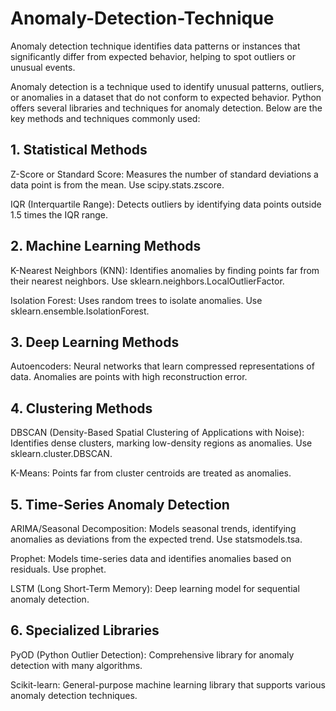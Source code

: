 # Anomaly-Detection-Technique
Anomaly detection technique identifies data patterns or instances that significantly differ from expected behavior, helping to spot outliers or unusual events.

Anomaly detection is a technique used to identify unusual patterns, outliers, or anomalies in a dataset that do not conform to expected behavior. Python offers several libraries and techniques for anomaly detection. Below are the key methods and techniques commonly used:

## 1. Statistical Methods
Z-Score or Standard Score: Measures the number of standard deviations a data point is from the mean. Use scipy.stats.zscore.

IQR (Interquartile Range): Detects outliers by identifying data points outside 1.5 times the IQR range.

## 2. Machine Learning Methods
K-Nearest Neighbors (KNN): Identifies anomalies by finding points far from their nearest neighbors. Use sklearn.neighbors.LocalOutlierFactor.

Isolation Forest: Uses random trees to isolate anomalies. Use sklearn.ensemble.IsolationForest.

## 3. Deep Learning Methods
Autoencoders: Neural networks that learn compressed representations of data. Anomalies are points with high reconstruction error.

## 4. Clustering Methods
DBSCAN (Density-Based Spatial Clustering of Applications with Noise): Identifies dense clusters, marking low-density regions as anomalies. Use sklearn.cluster.DBSCAN.

K-Means: Points far from cluster centroids are treated as anomalies.

## 5. Time-Series Anomaly Detection
ARIMA/Seasonal Decomposition: Models seasonal trends, identifying anomalies as deviations from the expected trend. Use statsmodels.tsa.

Prophet: Models time-series data and identifies anomalies based on residuals. Use prophet.

LSTM (Long Short-Term Memory): Deep learning model for sequential anomaly detection.

## 6. Specialized Libraries
PyOD (Python Outlier Detection): Comprehensive library for anomaly detection with many algorithms.

Scikit-learn: General-purpose machine learning library that supports various anomaly detection techniques.
